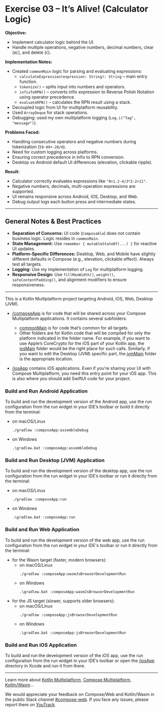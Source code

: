 # Exercise 03 – It’s Alive! (Calculator Logic)

**Objective:**
- Implement calculator logic behind the UI.
- Handle multiple operations, negative numbers, decimal numbers, clear (`AC`), and delete (`C`).

**Implementation Notes:**
- Created `commonMain` logic for parsing and evaluating expressions:
    - `calculateExpression(expression: String): String` – main entry function.
    - `tokenize()` – splits input into numbers and operators.
    - `infixToRPN()` – converts infix expression to Reverse Polish Notation using operator precedence.
    - `evaluateRPN()` – calculates the RPN result using a stack.
- Decoupled logic from UI for multiplatform reusability.
- Used `ArrayDeque` for stack operations.
- Debugging: used my own multiplatform logging (`Log.i("Tag", "message")`).

**Problems Faced:**
- Handling consecutive operators and negative numbers during tokenization (`59-89+-20/6`).
- Need for custom logging across platforms.
- Ensuring correct precedence in infix to RPN conversion.
- Desktop vs Android default UI differences (elevation, clickable ripple).

**Result:**
- Calculator correctly evaluates expressions like `"0+1.2-4/3*2-2+11"`.
- Negative numbers, decimals, multi-operation expressions are supported.
- UI remains responsive across Android, iOS, Desktop, and Web.
- Debug output logs each button press and intermediate states.

---

## General Notes & Best Practices

- **Separation of Concerns:** UI code (`Composable`) does not contain business logic. Logic resides in `commonMain`.
- **State Management:** Use `remember { mutableStateOf(...) }` for reactive UI updates.
- **Platform-Specific Differences:** Desktop, Web, and Mobile have slightly different defaults in Compose (e.g., elevation, clickable effect). Always test all targets.
- **Logging:** Use my implementation of `Log` for multiplatform logging.
- **Responsive Design:** Use `fillMaxWidth()`, `weight()`, `safeContentPadding()`, and alignment modifiers to ensure responsiveness.

---

This is a Kotlin Multiplatform project targeting Android, iOS, Web, Desktop (JVM).

* [/composeApp](./composeApp/src) is for code that will be shared across your Compose Multiplatform applications.
  It contains several subfolders:
    - [commonMain](./composeApp/src/commonMain/kotlin) is for code that’s common for all targets.
    - Other folders are for Kotlin code that will be compiled for only the platform indicated in the folder name.
      For example, if you want to use Apple’s CoreCrypto for the iOS part of your Kotlin app,
      the [iosMain](./composeApp/src/iosMain/kotlin) folder would be the right place for such calls.
      Similarly, if you want to edit the Desktop (JVM) specific part, the [jvmMain](./composeApp/src/jvmMain/kotlin)
      folder is the appropriate location.

* [/iosApp](./iosApp/iosApp) contains iOS applications. Even if you’re sharing your UI with Compose Multiplatform,
  you need this entry point for your iOS app. This is also where you should add SwiftUI code for your project.

### Build and Run Android Application

To build and run the development version of the Android app, use the run configuration from the run widget
in your IDE’s toolbar or build it directly from the terminal:

- on macOS/Linux
  ```shell
  ./gradlew :composeApp:assembleDebug
  ```
- on Windows
  ```shell
  .\gradlew.bat :composeApp:assembleDebug
  ```

### Build and Run Desktop (JVM) Application

To build and run the development version of the desktop app, use the run configuration from the run widget
in your IDE’s toolbar or run it directly from the terminal:

- on macOS/Linux
  ```shell
  ./gradlew :composeApp:run
  ```
- on Windows
  ```shell
  .\gradlew.bat :composeApp:run
  ```

### Build and Run Web Application

To build and run the development version of the web app, use the run configuration from the run widget
in your IDE's toolbar or run it directly from the terminal:

- for the Wasm target (faster, modern browsers):
    - on macOS/Linux
      ```shell
      ./gradlew :composeApp:wasmJsBrowserDevelopmentRun
      ```
    - on Windows
      ```shell
      .\gradlew.bat :composeApp:wasmJsBrowserDevelopmentRun
      ```
- for the JS target (slower, supports older browsers):
    - on macOS/Linux
      ```shell
      ./gradlew :composeApp:jsBrowserDevelopmentRun
      ```
    - on Windows
      ```shell
      .\gradlew.bat :composeApp:jsBrowserDevelopmentRun
      ```

### Build and Run iOS Application

To build and run the development version of the iOS app, use the run configuration from the run widget
in your IDE’s toolbar or open the [/iosApp](./iosApp) directory in Xcode and run it from there.

---

Learn more about [Kotlin Multiplatform](https://www.jetbrains.com/help/kotlin-multiplatform-dev/get-started.html),
[Compose Multiplatform](https://github.com/JetBrains/compose-multiplatform/#compose-multiplatform),
[Kotlin/Wasm](https://kotl.in/wasm/)…

We would appreciate your feedback on Compose/Web and Kotlin/Wasm in the public Slack
channel [#compose-web](https://slack-chats.kotlinlang.org/c/compose-web).
If you face any issues, please report them on [YouTrack](https://youtrack.jetbrains.com/newIssue?project=CMP).